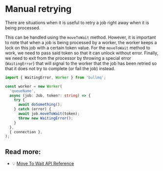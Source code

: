# Manual retrying

There are situations when it is useful to retry a job right away when it is being processed.

This can be handled using the `moveToWait` method. However, it is important to note that when a job is being processed by a worker, the worker keeps a lock on this job with a certain token value. For the `moveToWait` method to work, we need to pass said token so that it can unlock without error. Finally, we need to exit from the processor by throwing a special error (`WaitingError`) that will signal to the worker that the job has been retried so that it does not try to complete (or fail the job) instead.

```typescript
import { WaitingError, Worker } from 'bullmq';

const worker = new Worker(
  'queueName',
  async (job: Job, token?: string) => {
    try {
      await doSomething();
    } catch (error) {
      await job.moveToWait(token);
      throw new WaitingError();
    }
  },
  { connection },
);
```

## Read more:

- 💡 [Move To Wait API Reference](https://api.docs.bullmq.io/classes/v5.Job.html#movetowait)
